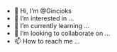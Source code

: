 - 👋 Hi, I’m @Gincioks
- 👀 I’m interested in ...
- 🌱 I’m currently learning ...
- 💞️ I’m looking to collaborate on ...
- 📫 How to reach me ...

<!---
Gincioks/Gincioks is a ✨ special ✨ repository because its `README.md` (this file) appears on your GitHub profile.
You can click the Preview link to take a look at your changes.
--->
